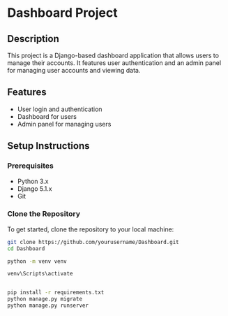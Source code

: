 # Dashboard Project

## Description
This project is a Django-based dashboard application that allows users to manage their accounts. It features user authentication and an admin panel for managing user accounts and viewing data.

## Features
- User login and authentication
- Dashboard for users
- Admin panel for managing users

## Setup Instructions

### Prerequisites
- Python 3.x
- Django 5.1.x
- Git

### Clone the Repository
To get started, clone the repository to your local machine:

```bash
git clone https://github.com/yourusername/Dashboard.git
cd Dashboard

python -m venv venv

venv\Scripts\activate


pip install -r requirements.txt
python manage.py migrate
python manage.py runserver
